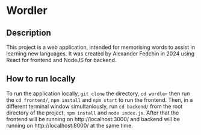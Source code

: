 # Wordler

## Description

This project is a web application, intended for memorising words to assist in learning new languages.
It was created by Alexander Fedchin in 2024 using React for frontend and NodeJS for backend.

## How to run locally

To run the application locally, `git clone` the directory, `cd wordler` then run the `cd frontend/`,
`npm install` and `npm start` to run the frontend. Then, in a different terminal window
simultaniously, run `cd backend/` from the root directory of the project, `npm install` and
`node index.js`. After that the frontend will be running on http://localhost:3000/ and backend
will be running on http://localhost:8000/ at the same time.
